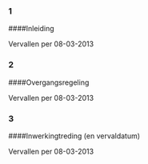 <meta http-equiv='Content-Type' content='text/html; charset=utf-8' />

### 1  

####Inleiding

Vervallen per 08-03-2013 

### 2  

####Overgangsregeling

Vervallen per 08-03-2013 

### 3  

####Inwerkingtreding (en vervaldatum)

Vervallen per 08-03-2013 

